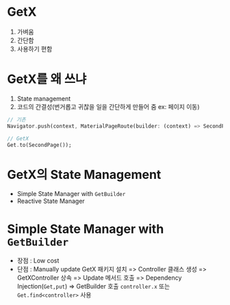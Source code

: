 # GetX
1. 가벼움
2. 간단함
3. 사용하기 편함

# GetX를 왜 쓰냐
1. State management
2. 코드의 간결성(번거롭고 귀찮을 일을 간단하게 만들어 줌 ex: 페이지 이동)
```dart
// 기존
Navigator.push(context, MaterialPageRoute(builder: (context) => SecondPage()));

// GetX
Get.to(SecondPage());
```

# GetX의 State Management
- Simple State Manager with `GetBuilder`
- Reactive State Manager

# Simple State Manager with `GetBuilder`
- 장점 : Low cost
- 단점 : Manually update
GetX 패키지 설치 => 
Controller 클래스 생성 => 
GetXController 상속 => 
Update 메서드 호출 => 
Dependency Injection(`Get,put`) =>
GetBuilder 호출
`controller.x` 또는 `Get.find<controller>` 사용